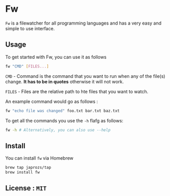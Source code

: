 # Fw

`Fw` is a filewatcher for all programming languages and has a very easy and simple to use interface.

## Usage

To get started with Fw, you can use it as follows

```bash
fw "CMD" [FILES...]
```

`CMD` - Command is the command that you want to run when any of the file(s) change. **It has to be in quotes** otherwise it will not work.

`FILES` - Files are the relative path to hte files that you want to watch.

An example command would go as follows :

```bash
fw "echo file was changed" foo.txt bar.txt baz.txt
```

To get all the commands you use the `-h` flafg as follows:

```bash
fw -h # Alternatively, you can also use --help
```

## Install

You can install `fw` via Homebrew

```bash
brew tap japrozs/tap
brew install fw
```

## License : `MIT`
